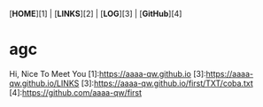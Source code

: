 [**HOME**][1] | [**LINKS**][2] | [**LOG**][3] | [**GitHub**][4]

# agc

Hi, Nice To Meet You
[1]:https://aaaa-qw.github.io
[3]:https://aaaa-qw.github.io/LINKS
[3]:https://aaaa-qw.github.io/first/TXT/coba.txt
[4]:https://github.com/aaaa-qw/first
